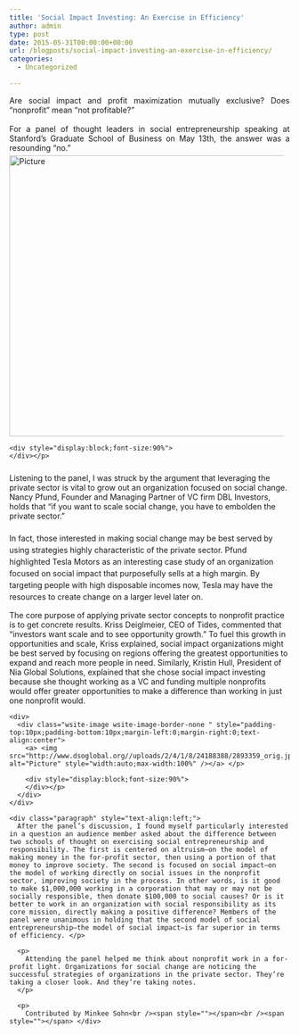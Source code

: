 ```yaml
---
title: 'Social Impact Investing: An Exercise in Efficiency'
author: admin
type: post
date: 2015-05-31T00:00:00+00:00
url: /blogposts/social-impact-investing-an-exercise-in-efficiency/
categories:
  - Uncategorized

---
```

<div class="paragraph" style="text-align:justify;">
  Are social impact and profit maximization mutually exclusive? Does “nonprofit” mean “not profitable?”   <br /><span style=""></span><br /><span style=""></span> For a panel of thought leaders in social entrepreneurship speaking at Stanford’s Graduate School of Business on May 13th, the answer was a resounding “no.” <br /><span style=""></span>
</div>

<div>
  <div class="wsite-image wsite-image-border-medium " style="padding-top:5px;padding-bottom:10px;margin-left:0px;margin-right:10px;text-align:left">
    <a> <img src="http://www.dsoglobal.org//uploads/2/4/1/8/24188388/5087844.jpg?504" alt="Picture" style="width:504;max-width:100%" /></a> </p> 
    
    <div style="display:block;font-size:90%">
    </div></p>
  </div>
</div>

<div class="paragraph" style="text-align:left;">
  Listening to the panel, I was struck by the argument that leveraging the private sector is vital to grow out an organization focused on social change. Nancy Pfund, Founder and Managing Partner of VC firm DBL Investors, holds that “if you want to scale social change, you have to embolden the private sector.&#8221;<br /><span style="line-height: 1.5; text-indent: 0.5in; background-color: initial;"><br /></span><span style="line-height: 1.5; text-indent: 0.5in; background-color: initial;">In fact, those interested in making social change may be best served by using strategies highly characteristic of the private sector. Pfund highlighted Tesla Motors as an interesting case study of an organization focused on social impact that purposefully sells at a high margin. By targeting people with high disposable incomes now, Tesla may have the resources to create change on a larger level later on. </span></p> 
  
  <p>
    The core purpose of applying private sector concepts to nonprofit practice is to get concrete results. Kriss Deiglmeier, CEO of Tides, commented that &#8220;investors want scale and to see opportunity growth.&#8221; To fuel this growth in opportunities and scale, Kriss explained, social impact organizations might be best served by focusing on regions offering the greatest opportunities to expand and reach more people in need. Similarly, Kristin Hull, President of Nia Global Solutions, explained that she chose social impact investing because she thought working as a VC and funding multiple nonprofits would offer greater opportunities to make a difference than working in just one nonprofit would.  <br /><span style=""></span> </div> 
    
    <div>
      <div class="wsite-image wsite-image-border-none " style="padding-top:10px;padding-bottom:10px;margin-left:0;margin-right:0;text-align:center">
        <a> <img src="http://www.dsoglobal.org//uploads/2/4/1/8/24188388/2893359_orig.jpg" alt="Picture" style="width:auto;max-width:100%" /></a> </p> 
        
        <div style="display:block;font-size:90%">
        </div></p>
      </div>
    </div>
    
    <div class="paragraph" style="text-align:left;">
      After the panel’s discussion, I found myself particularly interested in a question an audience member asked about the difference between two schools of thought on exercising social entrepreneurship and responsibility. The first is centered on altruism—on the model of making money in the for-profit sector, then using a portion of that money to improve society. The second is focused on social impact—on the model of working directly on social issues in the nonprofit sector, improving society in the process. In other words, is it good to make $1,000,000 working in a corporation that may or may not be socially responsible, then donate $100,000 to social causes? Or is it better to work in an organization with social responsibility as its core mission, directly making a positive difference? Members of the panel were unanimous in holding that the second model of social entrepreneurship—the model of social impact—is far superior in terms of efficiency. </p> 
      
      <p>
        Attending the panel helped me think about nonprofit work in a for-profit light. Organizations for social change are noticing the successful strategies of organizations in the private sector. They’re taking a closer look. And they’re taking notes.
      </p>
      
      <p>
        Contributed by Minkee Sohn<br /><span style=""></span><br /><span style=""></span> </div>